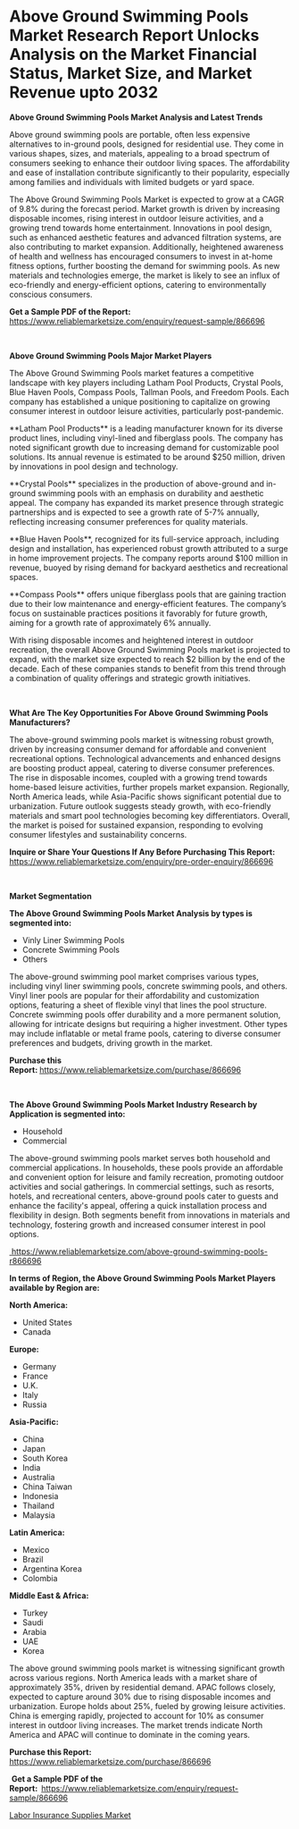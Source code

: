 <p><h1>Above Ground Swimming Pools Market Research Report Unlocks Analysis on the Market Financial Status, Market Size, and Market Revenue upto 2032</h1></p><p><strong>Above Ground Swimming Pools Market Analysis and Latest Trends</strong></p>
<p><p>Above ground swimming pools are portable, often less expensive alternatives to in-ground pools, designed for residential use. They come in various shapes, sizes, and materials, appealing to a broad spectrum of consumers seeking to enhance their outdoor living spaces. The affordability and ease of installation contribute significantly to their popularity, especially among families and individuals with limited budgets or yard space.</p><p>The Above Ground Swimming Pools Market is expected to grow at a CAGR of 9.8% during the forecast period. Market growth is driven by increasing disposable incomes, rising interest in outdoor leisure activities, and a growing trend towards home entertainment. Innovations in pool design, such as enhanced aesthetic features and advanced filtration systems, are also contributing to market expansion. Additionally, heightened awareness of health and wellness has encouraged consumers to invest in at-home fitness options, further boosting the demand for swimming pools. As new materials and technologies emerge, the market is likely to see an influx of eco-friendly and energy-efficient options, catering to environmentally conscious consumers.</p></p>
<p><strong>Get a Sample PDF of the Report:&nbsp;</strong> <a href="https://www.reliablemarketsize.com/enquiry/request-sample/866696?utm_campaign=2218&utm_medium=2&utm_source=Github&utm_content=ia&utm_term=07022025&utm_id=above-ground-swimming-pools">https://www.reliablemarketsize.com/enquiry/request-sample/866696</a></p>
<p>&nbsp;</p>
<p><strong>Above Ground Swimming Pools Major Market Players</strong></p>
<p><p>The Above Ground Swimming Pools market features a competitive landscape with key players including Latham Pool Products, Crystal Pools, Blue Haven Pools, Compass Pools, Tallman Pools, and Freedom Pools. Each company has established a unique positioning to capitalize on growing consumer interest in outdoor leisure activities, particularly post-pandemic.</p><p>**Latham Pool Products** is a leading manufacturer known for its diverse product lines, including vinyl-lined and fiberglass pools. The company has noted significant growth due to increasing demand for customizable pool solutions. Its annual revenue is estimated to be around $250 million, driven by innovations in pool design and technology.</p><p>**Crystal Pools** specializes in the production of above-ground and in-ground swimming pools with an emphasis on durability and aesthetic appeal. The company has expanded its market presence through strategic partnerships and is expected to see a growth rate of 5-7% annually, reflecting increasing consumer preferences for quality materials.</p><p>**Blue Haven Pools**, recognized for its full-service approach, including design and installation, has experienced robust growth attributed to a surge in home improvement projects. The company reports around $100 million in revenue, buoyed by rising demand for backyard aesthetics and recreational spaces.</p><p>**Compass Pools** offers unique fiberglass pools that are gaining traction due to their low maintenance and energy-efficient features. The company’s focus on sustainable practices positions it favorably for future growth, aiming for a growth rate of approximately 6% annually.</p><p>With rising disposable incomes and heightened interest in outdoor recreation, the overall Above Ground Swimming Pools market is projected to expand, with the market size expected to reach $2 billion by the end of the decade. Each of these companies stands to benefit from this trend through a combination of quality offerings and strategic growth initiatives.</p></p>
<p>&nbsp;</p>
<p><strong>What Are The Key Opportunities For Above Ground Swimming Pools Manufacturers?</strong></p>
<p><p>The above-ground swimming pools market is witnessing robust growth, driven by increasing consumer demand for affordable and convenient recreational options. Technological advancements and enhanced designs are boosting product appeal, catering to diverse consumer preferences. The rise in disposable incomes, coupled with a growing trend towards home-based leisure activities, further propels market expansion. Regionally, North America leads, while Asia-Pacific shows significant potential due to urbanization. Future outlook suggests steady growth, with eco-friendly materials and smart pool technologies becoming key differentiators. Overall, the market is poised for sustained expansion, responding to evolving consumer lifestyles and sustainability concerns.</p></p>
<p><strong>Inquire or Share Your Questions If Any Before Purchasing This Report:</strong> <a href="https://www.reliablemarketsize.com/enquiry/pre-order-enquiry/866696?utm_campaign=2218&utm_medium=2&utm_source=Github&utm_content=ia&utm_term=07022025&utm_id=above-ground-swimming-pools">https://www.reliablemarketsize.com/enquiry/pre-order-enquiry/866696</a></p>
<p>&nbsp;</p>
<p><strong>Market Segmentation</strong></p>
<p><strong>The Above Ground Swimming Pools Market Analysis by types is segmented into:</strong></p>
<p><ul><li>Vinly Liner Swimming Pools</li><li>Concrete Swimming Pools</li><li>Others</li></ul></p>
<p><p>The above-ground swimming pool market comprises various types, including vinyl liner swimming pools, concrete swimming pools, and others. Vinyl liner pools are popular for their affordability and customization options, featuring a sheet of flexible vinyl that lines the pool structure. Concrete swimming pools offer durability and a more permanent solution, allowing for intricate designs but requiring a higher investment. Other types may include inflatable or metal frame pools, catering to diverse consumer preferences and budgets, driving growth in the market.</p></p>
<p><strong>Purchase this Report:&nbsp;</strong><a href="https://www.reliablemarketsize.com/purchase/866696?utm_campaign=2218&utm_medium=2&utm_source=Github&utm_content=ia&utm_term=07022025&utm_id=above-ground-swimming-pools">https://www.reliablemarketsize.com/purchase/866696</a></p>
<p>&nbsp;</p>
<p><strong>The Above Ground Swimming Pools Market Industry Research by Application is segmented into:</strong></p>
<p><ul><li>Household</li><li>Commercial</li></ul></p>
<p><p>The above-ground swimming pools market serves both household and commercial applications. In households, these pools provide an affordable and convenient option for leisure and family recreation, promoting outdoor activities and social gatherings. In commercial settings, such as resorts, hotels, and recreational centers, above-ground pools cater to guests and enhance the facility's appeal, offering a quick installation process and flexibility in design. Both segments benefit from innovations in materials and technology, fostering growth and increased consumer interest in pool options.</p></p>
<p><a href="https://www.reliablemarketsize.com/above-ground-swimming-pools-r866696?utm_campaign=2218&utm_medium=2&utm_source=Github&utm_content=ia&utm_term=07022025&utm_id=above-ground-swimming-pools">&nbsp;https://www.reliablemarketsize.com/above-ground-swimming-pools-r866696</a></p>
<p><strong>In terms of Region, the Above Ground Swimming Pools Market Players available by Region are:</strong></p>
<p>
    <p> <strong> North America: </strong>
        <ul>
            <li>United States</li>
            <li>Canada</li>
        </ul>
        </p> 
    <p> <strong> Europe: </strong>
        <ul>
            <li>Germany</li>
            <li>France</li>
            <li>U.K.</li>
            <li>Italy</li>
            <li>Russia</li>
        </ul>
        </p> 
    <p> <strong> Asia-Pacific: </strong>
        <ul>
            <li>China</li>
            <li>Japan</li>
            <li>South Korea</li>
            <li>India</li>
            <li>Australia</li>
            <li>China Taiwan</li>
            <li>Indonesia</li>
            <li>Thailand</li>
            <li>Malaysia</li>
        </ul>
        </p> 
    <p> <strong> Latin America: </strong>
        <ul>
            <li>Mexico</li>
            <li>Brazil</li>
            <li>Argentina Korea</li>
            <li>Colombia</li>
        </ul>
        </p> 
    <p> <strong> Middle East & Africa: </strong>
        <ul>
            <li>Turkey</li>
            <li>Saudi</li>
            <li>Arabia</li>
            <li>UAE</li>
            <li>Korea</li>
        </ul>
    </p>
    </p>
<p><p>The above ground swimming pools market is witnessing significant growth across various regions. North America leads with a market share of approximately 35%, driven by residential demand. APAC follows closely, expected to capture around 30% due to rising disposable incomes and urbanization. Europe holds about 25%, fueled by growing leisure activities. China is emerging rapidly, projected to account for 10% as consumer interest in outdoor living increases. The market trends indicate North America and APAC will continue to dominate in the coming years.</p></p>
<p><strong>Purchase this Report: </strong><a href="https://www.reliablemarketsize.com/purchase/866696?utm_campaign=2218&utm_medium=2&utm_source=Github&utm_content=ia&utm_term=07022025&utm_id=above-ground-swimming-pools">https://www.reliablemarketsize.com/purchase/866696</a></p>
<p>&nbsp;<strong>Get a Sample PDF of the Report:&nbsp;&nbsp;</strong><a href="https://www.reliablemarketsize.com/enquiry/request-sample/866696?utm_campaign=2218&utm_medium=2&utm_source=Github&utm_content=ia&utm_term=07022025&utm_id=above-ground-swimming-pools">https://www.reliablemarketsize.com/enquiry/request-sample/866696</a></p>
<p><strong></strong></p>
<p><p><a href="https://github.com/edacruz6/Market-Research-Report-List-1/blob/main/labor-insurance-supplies-market.md?utm_campaign=2218&utm_medium=2&utm_source=Github&utm_content=ia&utm_term=07022025&utm_id=above-ground-swimming-pools">Labor Insurance Supplies Market</a></p></p>